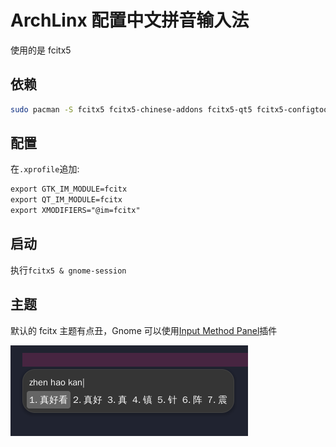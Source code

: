 # ArchLinx 配置中文拼音输入法

使用的是 fcitx5

## 依赖

```bash
sudo pacman -S fcitx5 fcitx5-chinese-addons fcitx5-qt5 fcitx5-configtool
```

## 配置

在`.xprofile`追加:

```txt
export GTK_IM_MODULE=fcitx
export QT_IM_MODULE=fcitx
export XMODIFIERS="@im=fcitx"
```

## 启动

执行`fcitx5 & gnome-session`

## 主题

默认的 fcitx 主题有点丑，Gnome 可以使用[Input Method Panel](https://extensions.gnome.org/extension/261/kimpanel/)插件

![theme](./fcitx/theme.png)

